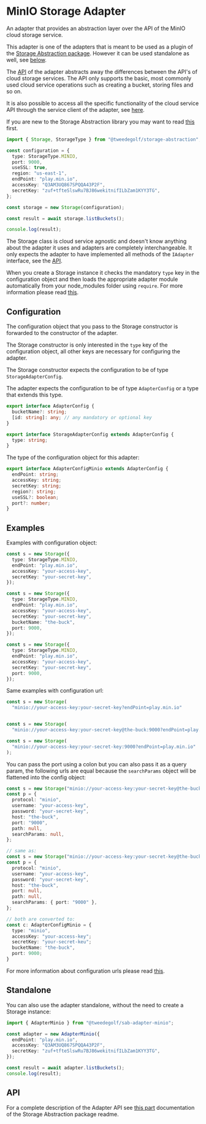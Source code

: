 # MinIO Storage Adapter

An adapter that provides an abstraction layer over the API of the MinIO cloud storage service.

This adapter is one of the adapters that is meant to be used as a plugin of the [Storage Abstraction package](https://www.npmjs.com/package/@tweedegolf/storage-abstraction). However it can be used standalone as well, see [below](#standalone).

The [API](https://github.com/tweedegolf/storage-abstraction/tree/master?tab=readme-ov-file#adapter-api) of the adapter abstracts away the differences between the API's of cloud storage services. The API only supports the basic, most commonly used cloud service operations such as creating a bucket, storing files and so on.

It is also possible to access all the specific functionality of the cloud service API through the service client of the adapter, see [here](https://github.com/tweedegolf/storage-abstraction/tree/master?tab=readme-ov-file#getserviceclient).

If you are new to the Storage Abstraction library you may want to read [this](https://github.com/tweedegolf/storage-abstraction/blob/master/README.md#how-it-works) first.

```typescript
import { Storage, StorageType } from "@tweedegolf/storage-abstraction";

const configuration = {
  type: StorageType.MINIO,
  port: 9000,
  useSSL: true,
  region: "us-east-1",
  endPoint: "play.min.io",
  accessKey: "Q3AM3UQ867SPQQA43P2F",
  secretKey: "zuf+tfteSlswRu7BJ86wekitnifILbZam1KYY3TG",
};

const storage = new Storage(configuration);

const result = await storage.listBuckets();

console.log(result);
```

The Storage class is cloud service agnostic and doesn't know anything about the adapter it uses and adapters are completely interchangeable. It only expects the adapter to have implemented all methods of the `IAdapter` interface, see the [API](https://github.com/tweedegolf/storage-abstraction/blob/master/README.md#adapter-api).

When you create a Storage instance it checks the mandatory `type` key in the configuration object and then loads the appropriate adapter module automatically from your node_modules folder using `require`. For more information please read [this](https://github.com/tweedegolf/storage-abstraction/blob/master/README.md#register-your-adapter).

## Configuration

The configuration object that you pass to the Storage constructor is forwarded to the constructor of the adapter.

The Storage constructor is only interested in the `type` key of the configuration object, all other keys are necessary for configuring the adapter.

The Storage constructor expects the configuration to be of type `StorageAdapterConfig`.

The adapter expects the configuration to be of type `AdapterConfig` or a type that extends this type.

```typescript
export interface AdapterConfig {
  bucketName?: string;
  [id: string]: any; // any mandatory or optional key
}

export interface StorageAdapterConfig extends AdapterConfig {
  type: string;
}
```

The type of the configuration object for this adapter:

```typescript
export interface AdapterConfigMinio extends AdapterConfig {
  endPoint: string;
  accessKey: string;
  secretKey: string;
  region?: string;
  useSSL?: boolean;
  port?: number;
}
```

## Examples

Examples with configuration object:

```typescript
const s = new Storage({
  type: StorageType.MINIO,
  endPoint: "play.min.io",
  accessKey: "your-access-key",
  secretKey: "your-secret-key",
});

const s = new Storage({
  type: StorageType.MINIO,
  endPoint: "play.min.io",
  accessKey: "your-access-key",
  secretKey: "your-secret-key",
  bucketName: "the-buck",
  port: 9000,
});

const s = new Storage({
  type: StorageType.MINIO,
  endPoint: "play.min.io",
  accessKey: "your-access-key",
  secretKey: "your-secret-key",
  port: 9000,
});
```

Same examples with configuration url:

```typescript
const s = new Storage(
  "minio://your-access-key:your-secret-key?endPoint=play.min.io"


const s = new Storage(
  "minio://your-access-key:your-secret-key@the-buck:9000?endPoint=play.min.io"

const s = new Storage(
  "minio://your-access-key:your-secret-key:9000?endPoint=play.min.io"
);
```

You can pass the port using a colon but you can also pass it as a query param, the following urls are equal because the `searchParams` object will be flattened into the config object:

```typescript
const s = new Storage("minio://your-access-key:your-secret-key@the-buck:9000");
const p = {
  protocol: "minio",
  username: "your-access-key",
  password: "your-secret-key",
  host: "the-buck",
  port: "9000",
  path: null,
  searchParams: null,
};

// same as:
const s = new Storage("minio://your-access-key:your-secret-key@the-buck?port=9000");
const p = {
  protocol: "minio",
  username: "your-access-key",
  password: "your-secret-key",
  host: "the-buck",
  port: null,
  path: null,
  searchParams: { port: "9000" },
};

// both are converted to:
const c: AdapterConfigMinio = {
  type: "minio",
  accessKey: "your-access-key";
  secretKey: "your-secret-keu";
  bucketName: "the-buck",
  port: 9000;
}
```

For more information about configuration urls please read [this](https://github.com/tweedegolf/storage-abstraction/blob/master/README.md#configuration-url).

## Standalone

You can also use the adapter standalone, without the need to create a Storage instance:

```typescript
import { AdapterMinio } from "@tweedegolf/sab-adapter-minio";

const adapter = new AdapterMinio({
  endPoint: "play.min.io",
  accessKey: "Q3AM3UQ867SPQQA43P2F",
  secretKey: "zuf+tfteSlswRu7BJ86wekitnifILbZam1KYY3TG",
});

const result = await adapter.listBuckets();
console.log(result);
```

## API

For a complete description of the Adapter API see [this part](https://github.com/tweedegolf/storage-abstraction/blob/master/README.md#adapter-api) documentation of the Storage Abstraction package readme.
